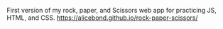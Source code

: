 First version of my rock, paper, and Scissors web app for practicing JS, HTML, and CSS.
https://alicebond.github.io/rock-paper-scissors/
